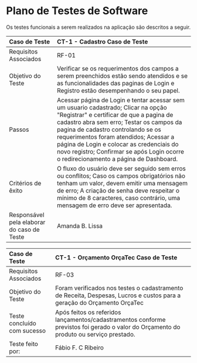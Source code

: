 # Plano de Testes de Software

Os testes funcionais a serem realizados na aplicação são descritos a seguir.

|Caso de Teste    | CT-1 - Cadastro Caso de Teste |
|:---|:---|
| Requisitos Associados | RF-01|
| Objetivo do Teste | Verificar se os requerimentos dos campos a serem preenchidos estão sendo atendidos e se as funcionalidades das paginas de Login e Registro estão desempenhando o seu papel. |
| Passos | Acessar página de Login e tentar acessar sem um usuario cadastrado; Clicar na opção "Registrar" e certificar de que a pagina de cadastro abra sem erro; Testar os campos da pagina de cadastro controlando se os requerimentos foram atendidos; Acessar a página de Login e colocar as credenciais do novo registro; Confirmar se após Login ocorre o redirecionamento a página de Dashboard. |
| Critérios de êxito | O fluxo do usuário deve ser seguido sem erros ou conflitos; Caso os campos obrigatórios não tenham um valor, devem emitir uma mensagem de erro; A criação de senha deve respeitar o mínimo de 8 caracteres, caso contrário, uma mensagem de erro deve ser apresentada.|
| Responsável pela elaborar do caso de Teste | Amanda B. Lissa

  |Caso de Teste    | CT-1 - Orçamento OrçaTec Caso de Teste |
  |:---|:---|
  | Requisitos Associados | RF-03|
  | Objetivo do Teste |  Foram verificados nos testes  o cadastramento de Receita, Despesas, Lucros e custos  para a geração do Orçamento OrçaTec |
  | Teste concluído com sucesso | Após feitos os referidos lançamentos/cadastramentos conforme previstos foi gerado o valor do Orçamento do produto ou serviço prestado. |
  | Teste feito por: | Fábio F. C Ribeiro
